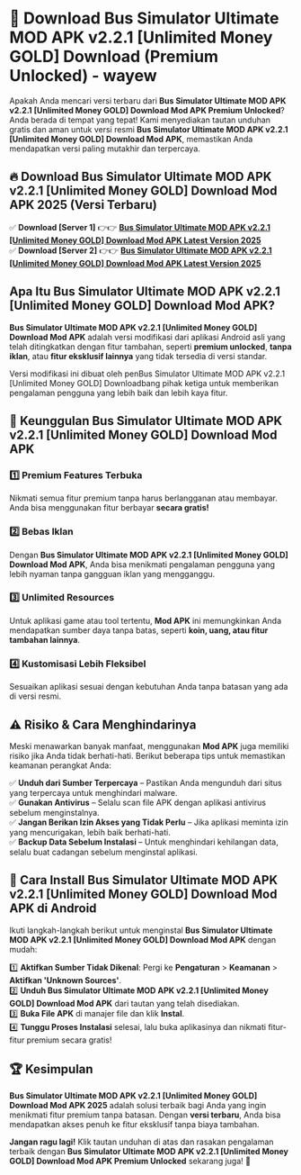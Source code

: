 # 🎯 Download Bus Simulator Ultimate MOD APK v2.2.1 [Unlimited Money GOLD] Download (Premium Unlocked) -  wayew

Apakah Anda mencari versi terbaru dari **Bus Simulator Ultimate MOD APK v2.2.1 [Unlimited Money GOLD] Download Mod APK Premium Unlocked**? Anda berada di tempat yang tepat! Kami menyediakan tautan unduhan gratis dan aman untuk versi resmi **Bus Simulator Ultimate MOD APK v2.2.1 [Unlimited Money GOLD] Download Mod APK**, memastikan Anda mendapatkan versi paling mutakhir dan terpercaya.

## 🔥 Download Bus Simulator Ultimate MOD APK v2.2.1 [Unlimited Money GOLD] Download Mod APK 2025 (Versi Terbaru)

✅ **Download [Server 1]** 👉👉 [**Bus Simulator Ultimate MOD APK v2.2.1 [Unlimited Money GOLD] Download Mod APK Latest Version 2025**](https://momento.my/?title=Bus_Simulator_Ultimate_MOD_APK_v2.2.1_[Unlimited_Money_GOLD]_Download)  
✅ **Download [Server 2]** 👉👉 [**Bus Simulator Ultimate MOD APK v2.2.1 [Unlimited Money GOLD] Download Mod APK Latest Version 2025**](https://momento.my/?title=Bus_Simulator_Ultimate_MOD_APK_v2.2.1_[Unlimited_Money_GOLD]_Download)  

## Apa Itu Bus Simulator Ultimate MOD APK v2.2.1 [Unlimited Money GOLD] Download Mod APK?

**Bus Simulator Ultimate MOD APK v2.2.1 [Unlimited Money GOLD] Download Mod APK** adalah versi modifikasi dari aplikasi Android asli yang telah ditingkatkan dengan fitur tambahan, seperti **premium unlocked**, **tanpa iklan**, atau **fitur eksklusif lainnya** yang tidak tersedia di versi standar.

Versi modifikasi ini dibuat oleh penBus Simulator Ultimate MOD APK v2.2.1 [Unlimited Money GOLD] Downloadbang pihak ketiga untuk memberikan pengalaman pengguna yang lebih baik dan lebih kaya fitur.

## 🎯 Keunggulan Bus Simulator Ultimate MOD APK v2.2.1 [Unlimited Money GOLD] Download Mod APK

### 1️⃣ Premium Features Terbuka
Nikmati semua fitur premium tanpa harus berlangganan atau membayar. Anda bisa menggunakan fitur berbayar **secara gratis!**

### 2️⃣ Bebas Iklan
Dengan **Bus Simulator Ultimate MOD APK v2.2.1 [Unlimited Money GOLD] Download Mod APK**, Anda bisa menikmati pengalaman pengguna yang lebih nyaman tanpa gangguan iklan yang mengganggu.

### 3️⃣ Unlimited Resources
Untuk aplikasi game atau tool tertentu, **Mod APK** ini memungkinkan Anda mendapatkan sumber daya tanpa batas, seperti **koin, uang, atau fitur tambahan lainnya**.

### 4️⃣ Kustomisasi Lebih Fleksibel
Sesuaikan aplikasi sesuai dengan kebutuhan Anda tanpa batasan yang ada di versi resmi.

## ⚠️ Risiko & Cara Menghindarinya

Meski menawarkan banyak manfaat, menggunakan **Mod APK** juga memiliki risiko jika Anda tidak berhati-hati. Berikut beberapa tips untuk memastikan keamanan perangkat Anda:

✅ **Unduh dari Sumber Terpercaya** – Pastikan Anda mengunduh dari situs yang terpercaya untuk menghindari malware.  
✅ **Gunakan Antivirus** – Selalu scan file APK dengan aplikasi antivirus sebelum menginstalnya.  
✅ **Jangan Berikan Izin Akses yang Tidak Perlu** – Jika aplikasi meminta izin yang mencurigakan, lebih baik berhati-hati.  
✅ **Backup Data Sebelum Instalasi** – Untuk menghindari kehilangan data, selalu buat cadangan sebelum menginstal aplikasi.

## 📌 Cara Install Bus Simulator Ultimate MOD APK v2.2.1 [Unlimited Money GOLD] Download Mod APK di Android

Ikuti langkah-langkah berikut untuk menginstal **Bus Simulator Ultimate MOD APK v2.2.1 [Unlimited Money GOLD] Download Mod APK** dengan mudah:

1️⃣ **Aktifkan Sumber Tidak Dikenal**: Pergi ke **Pengaturan** > **Keamanan** > **Aktifkan 'Unknown Sources'**.  
2️⃣ **Unduh Bus Simulator Ultimate MOD APK v2.2.1 [Unlimited Money GOLD] Download Mod APK** dari tautan yang telah disediakan.  
3️⃣ **Buka File APK** di manajer file dan klik **Instal**.  
4️⃣ **Tunggu Proses Instalasi** selesai, lalu buka aplikasinya dan nikmati fitur-fitur premium secara gratis!

## 🏆 Kesimpulan

**Bus Simulator Ultimate MOD APK v2.2.1 [Unlimited Money GOLD] Download Mod APK 2025** adalah solusi terbaik bagi Anda yang ingin menikmati fitur premium tanpa batasan. Dengan **versi terbaru**, Anda bisa mendapatkan akses penuh ke fitur eksklusif tanpa biaya tambahan.

**Jangan ragu lagi!** Klik tautan unduhan di atas dan rasakan pengalaman terbaik dengan **Bus Simulator Ultimate MOD APK v2.2.1 [Unlimited Money GOLD] Download Mod APK Premium Unlocked** sekarang juga! 🚀

